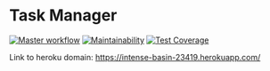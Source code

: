 # Task Manager    

[![Master workflow](https://github.com/mvaload/Task-Manager/workflows/Master%20workflow/badge.svg)](https://github.com/mvaload/Task-Manager/workflows/Master%20workflow/badge.svg)
[![Maintainability](https://api.codeclimate.com/v1/badges/a979f34ff98958dda049/maintainability)](https://codeclimate.com/github/mvaload/Task-Manager/maintainability)
[![Test Coverage](https://api.codeclimate.com/v1/badges/a979f34ff98958dda049/test_coverage)](https://codeclimate.com/github/mvaload/Task-Manager/test_coverage)

Link to heroku domain: https://intense-basin-23419.herokuapp.com/
